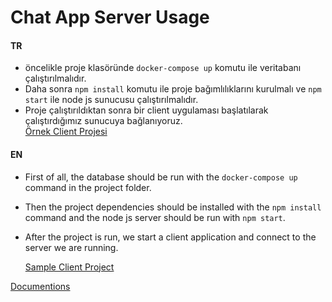 # Chat App Server Usage

#### TR
- öncelikle proje klasöründe `docker-compose up` komutu ile veritabanı çalıştırılmalıdır.
- Daha sonra `npm install` komutu ile proje bağımlılıklarını kurulmalı ve `npm start` ile node js sunucusu çalıştırılmalıdır.
- Proje çalıştırıldıktan sonra bir client uygulaması başlatılarak çalıştırdığımız sunucuya bağlanıyoruz.  
  [Örnek Client Projesi](https://github.com/bekirgol/Chat-App-Client) 

#### EN
- First of all, the database should be run with the `docker-compose up` command in the project folder.
- Then the project dependencies should be installed with the `npm install` command and the node js server should be run with `npm start`.
- After the project is run, we start a client application and connect to the server we are running.

  [Sample Client Project](https://github.com/bekirgol/Chat-App-Client)


[Documentions](http://localhost:3000/api-docs)
